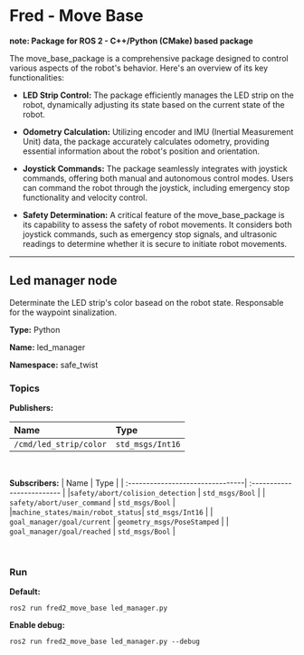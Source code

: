 # Fred - Move Base

**note: Package for ROS 2 - C++/Python (CMake) based package**

The move_base_package is a comprehensive package designed to control various aspects of the robot's behavior. Here's an overview of its key functionalities:

- **LED Strip Control:** 
The package efficiently manages the LED strip on the robot, dynamically adjusting its state based on the current state of the robot.

- **Odometry Calculation:** Utilizing encoder and IMU (Inertial Measurement Unit) data, the package accurately calculates odometry, providing essential information about the robot's position and orientation.

- **Joystick Commands:** The package seamlessly integrates with joystick commands, offering both manual and autonomous control modes. Users can command the robot through the joystick, including emergency stop functionality and velocity control.

- **Safety Determination:** A critical feature of the move_base_package is its capability to assess the safety of robot movements. It considers both joystick commands, such as emergency stop signals, and ultrasonic readings to determine whether it is secure to initiate robot movements.

----

## Led manager node
Determinate the LED strip's color basead on the robot state. Responsable for the waypoint sinalization. 

**Type:** Python 

**Name:** led_manager

**Namespace:** safe_twist

### Topics
**Publishers:**

|          Name           |       Type      | 
|:----------------------- |:--------------- |
|  `/cmd/led_strip/color` | `std_msgs/Int16`| 

<br>

**Subscribers:**
|             Name                 |             Type            |
| :--------------------------------| :-------------------------  |
|`safety/abort/colision_detection` |       `std_msgs/Bool`       |
|   `safety/abort/user_command`    |       `std_msgs/Bool`       |
|`machine_states/main/robot_status`|     `std_msgs/Int16`        |
|    `goal_manager/goal/current`   | `geometry_msgs/PoseStamped` |
|   `goal_manager/goal/reached`    |       `std_msgs/Bool`       |

 <br>

### Run 
**Default:**

```
ros2 run fred2_move_base led_manager.py
```

**Enable debug:**
```
ros2 run fred2_move_base led_manager.py --debug
```